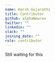 ```yaml
---
name: Harsh Gujarathi
title: Contributor
github: alphaNewrex
twitter: ""
linkedin: ""
slack: ""
joining_date: ""
role: contributor
---
```


Still waiting for this
